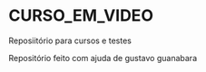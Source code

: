 # CURSO_EM_VIDEO
Reposiitório para cursos e testes

Repositório feito com ajuda de gustavo guanabara